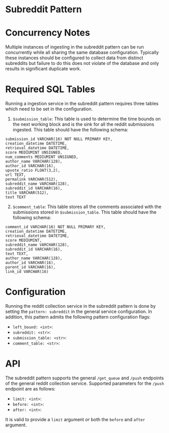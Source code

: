 # Subreddit Pattern


# Concurrency Notes

Multiple instances of ingesting in the subreddit pattern can be run concurrently while all sharing the same database configuration. Typically these instances should be configured to collect data from distinct subreddits but failure to do this does not violate of the database and only results in significant duplicate work.


# Required SQL Tables

Running a ingestion service in the subreddit pattern requires three tables which need to be set in the configuration.


1. `$submission_table`: This table is used to determine the time bounds on the next working block and is the sink for all the reddit submissions ingested. This table should have the following schema:
```
submission_id VARCHAR(16) NOT NULL PRIMARY KEY,
creation_datetime DATETIME,
retrieval_datetime DATETIME,
score MEDIUMINT UNSIGNED,
num_comments MEDIUMINT UNSIGNED,
author_name VARCHAR(128),
author_id VARCHAR(16),
upvote_ratio FLOAT(3,2),
url TEXT,
permalink VARCHAR(512),
subreddit_name VARCHAR(128),
subreddit_id VARCHAR(16),
title VARCHAR(512),
text TEXT
```

2. `$comment_table`: This table stores all the comments associated with the submissions stored in `$submission_table`. This table should have the following schema:
```
comment_id VARCHAR(16) NOT NULL PRIMARY KEY,
creation_datetime DATETIME,
retrieval_datetime DATETIME,
score MEDIUMINT,
subreddit_name VARCHAR(128),
subreddit_id VARCHAR(16),
text TEXT,
author_name VARCHAR(128),
author_id VARCHAR(16),
parent_id VARCHAR(16),
link_id VARCHAR(16)
```

# Configuration

Running the reddit collection service in the subreddit pattern is done by setting the `pattern: subreddit` in the general service configuration. In addition, this pattern admits the following pattern configuration flags:

* `left_bound: <int>`:
* `subreddit: <str>`:
* `submission_table: <str>`:
* `comment_table: <str>`:


# API

The subreddit pattern supports the general `/get_queue` and `/push` endpoints of the general reddit collection service. Supported parameters for the `/push` endpoint are as follows:

* `limit: <int>`:
* `before: <int>`:
* `after: <int>`:

It is valid to provide a `limit` argument *or* both the `before` and `after` argument.
